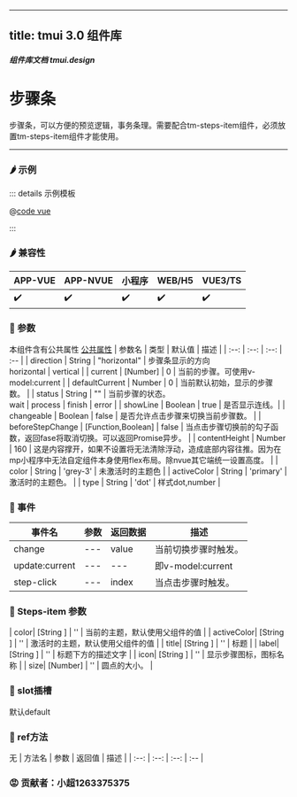 <!--
 * @Autor: 小超1263375375
 * @Date: 2022-06-18 10:31:03
 * @LastEditors: 小超1263375375
 * @LastEditTime: 2022-06-18 10:54:28
 * @FilePath: \tm-vuetify-for-vue3\tmuidocs\doc\com\Steps.md
 * @Description: 
 * 
 * Copyright (c) 2022 by 小超1263375375, All Rights Reserved. 
-->
---
title: tmui 3.0 组件库
---

<dirtoc></dirtoc>

##### 组件库文档 tmui.design

# 步骤条
步骤条，可以方便的预览逻辑，事务条理。需要配合tm-steps-item组件，必须放置tm-steps-item组件才能使用。

---

### :hot_pepper: 示例

<webview url="https://tmui.design/h5/#/pages/daohang/steps"></webview>

::: details 示例模板

@[code vue](pages/daohang/steps.nvue)

:::

### :hot_pepper: 兼容性

| APP-VUE | APP-NVUE | 小程序 | WEB/H5 | VUE3/TS |
| --- | --- | --- | --- | --- |
| :heavy_check_mark: | :heavy_check_mark: | :heavy_check_mark: | :heavy_check_mark: | :heavy_check_mark: |

### :seedling: 参数
本组件含有公共属性 [公共属性](/doc/spec/组件公共样式.md)
| 参数名 | 类型 | 默认值 | 描述 |
| :--: | :--: | :--: | :-- |
| direction | String | "horizontal" | 步骤条显示的方向<br> horizontal &#124; vertical |
| current | [Number] | 0 | 当前的步骤。可使用v-model:current |
| defaultCurrent | Number | 0 | 当前默认初始，显示的步骤数。 |
| status | String | "" | 当前步骤的状态。<br> wait &#124; process &#124; finish &#124; error |
| showLine | Boolean | true | 是否显示连线。|
| changeable | Boolean | false | 是否允许点击步骤来切换当前步骤数。 |
| beforeStepChange | [Function,Boolean] | false |  当点击步骤切换前的勾子函数，返回fase将取消切换。可以返回Promise异步。 |
| contentHeight | Number | 160 | 这是内容撑开，如果不设置将无法清除浮动，造成底部内容往推。因为在mp小程序中无法自定组件本身使用flex布局。除nvue其它端统一设置高度。 |
| color | String | 'grey-3' | 未激活时的主题色 |
| activeColor | String | 'primary' | 激活时的主题色。 |
| type | String | 'dot' | 样式dot,number |

### :rose: 事件
| 事件名 | 参数 | 返回数据 | 描述 |
| --- | --- | --- | --- |
| change | --- | value | 当前切换步骤时触发。 |
| update:current | --- | --- | 即v-model:current |
| step-click | --- | index | 当点击步骤时触发。 |

### :seedling: Steps-item 参数
| color| [String ] | '' | 当前的主题，默认使用父组件的值 |
| activeColor| [String ] | '' | 激活时的主题，默认使用父组件的值 |
| title| [String ] | '' | 标题 |
| label| [String ] | '' | 标题下方的描述文字 |
| icon| [String ] | '' | 显示步骤图标，图标名称 |
| size| [Number] | '' | 圆点的大小。 |

### :corn: slot插槽

默认default

### :green_salad: ref方法
无
| 方法名 | 参数 | 返回值 | 描述 |
| :--: | :--: | :--: | :-- |

### :rage: 贡献者：小超1263375375